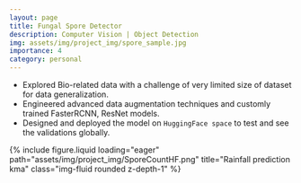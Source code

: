 ```yaml
---
layout: page
title: Fungal Spore Detector
description: Computer Vision | Object Detection
img: assets/img/project_img/spore_sample.jpg
importance: 4
category: personal
---
```


* Explored Bio-related data with a challenge of very limited size of dataset for data generalization.
* Engineered advanced data augmentation techniques and customly trained FasterRCNN, ResNet models.
* Designed and deployed the model on `HuggingFace space` to test and see the validations globally.

<div class="row justify-content-sm-center">
    <div class="col-sm-12 mt-3 mt-md-0">
        {% include figure.liquid loading="eager" path="assets/img/project_img/SporeCountHF.png" title="Rainfall prediction kma" class="img-fluid rounded z-depth-1" %}
    </div>
</div>